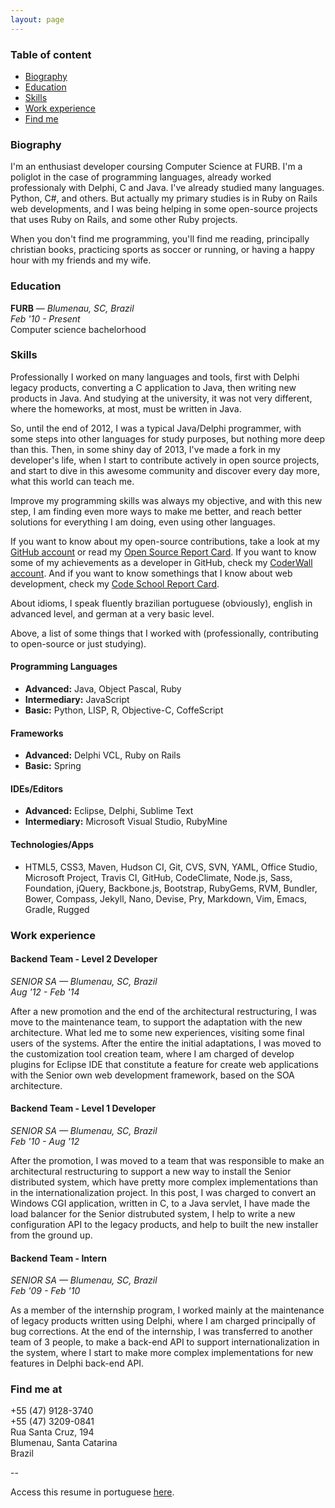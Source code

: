 ```yaml
---
layout: page
---
```


### Table of content

- [Biography](#biography)
- [Education](#education)
- [Skills](#skills)
- [Work experience](#work-exp)
- [Find me](#find-me)

<h3 id="biography">Biography</h3>

I'm an enthusiast developer coursing Computer Science at FURB. I'm a poliglot in the case of programming languages, already worked professionaly with Delphi, C and Java. I've already studied many languages. Python, C#, and others. But actually my primary studies is in Ruby on Rails web developments, and I was being helping in some open-source projects that uses Ruby  on Rails, and some other Ruby projects.

When you don't find me programming, you'll find me reading, principally christian books, practicing sports as soccer or running, or having a happy hour with my friends and my wife.

<h3 id="education">Education</h3>

**FURB** &mdash; *Blumenau, SC, Brazil*<br/>
*Feb '10 - Present*<br/>
Computer science bachelorhood

<h3 id="skills">Skills</h3>

Professionally I worked on many languages and tools, first with Delphi legacy products, converting a C application to Java, then writing new products in Java. And studying at the university, it was not very different, where the homeworks, at most, must be written in Java.

So, until the end of 2012, I was a typical Java/Delphi programmer, with some steps into other languages for study purposes, but nothing more deep than this. Then, in some shiny day of 2013, I've made a fork in my developer's life, when I start to contribute actively in open source projects, and start to dive in this awesome community and discover every day more, what this world can teach me.

Improve my programming skills was always my objective, and with this new step, I am finding even more ways to make me better, and reach better solutions for everything I am doing, even using other languages.

If you want to know about my open-source contributions, take a look at my [GitHub account](https://github.com/kelvinst) or read my [Open Source Report Card](http://osrc.dfm.io/kelvinst). If you want to know some of my achievements as a developer in GitHub, check my [CoderWall account](https://coderwall.com/kelvinst). And if you want to know somethings that I know about web development, check my [Code School Report Card](https://www.codeschool.com/users/kelvinst).

About idioms, I speak fluently brazilian portuguese (obviously), english in advanced level, and german at a very basic level.

Above, a list of some things that I worked with (professionally, contributing to open-source or just studying).

#### Programming Languages

- **Advanced:** Java, Object Pascal, Ruby
- **Intermediary:** JavaScript
- **Basic:** Python, LISP, R, Objective-C, CoffeScript

#### Frameworks

- **Advanced:** Delphi VCL, Ruby on Rails
- **Basic:** Spring

#### IDEs/Editors

- **Advanced:** Eclipse, Delphi, Sublime Text
- **Intermediary:** Microsoft Visual Studio, RubyMine

#### Technologies/Apps

- HTML5, CSS3, Maven, Hudson CI, Git, CVS, SVN, YAML, Office Studio, Microsoft Project, Travis CI, GitHub, CodeClimate, Node.js, Sass, Foundation, jQuery, Backbone.js, Bootstrap, RubyGems, RVM, Bundler, Bower, Compass, Jekyll, Nano, Devise, Pry, Markdown, Vim, Emacs, Gradle, Rugged

<h3 id="work-exp">Work experience</h3>


#### Backend Team - Level 2 Developer

*SENIOR SA &mdash; Blumenau, SC, Brazil*<br/>
*Aug '12 - Feb '14*

After a new promotion and the end of the architectural restructuring, I was move to the maintenance team, to support the adaptation with the new architecture. What led me to some new experiences, visiting some final users of the systems. After the entire the initial adaptations, I was moved to the customization tool creation team, where I am charged of develop plugins for Eclipse IDE that constitute a feature for create web applications with the Senior own web development framework, based on the SOA architecture.

#### Backend Team - Level 1 Developer

*SENIOR SA &mdash; Blumenau, SC, Brazil*<br/>
*Feb '10 - Aug '12*

After the promotion, I was moved to a team that was responsible to make an architectural restructuring to support a new way to install the Senior distributed system, which have pretty more complex implementations than in the internationalization project. In this post, I was charged to convert an Windows CGI application, written in C, to a Java servlet, I have made the load balancer for the Senior distrubuted system, I help to write a new configuration API to the legacy products, and help to built the new installer from the ground up.

#### Backend Team - Intern

*SENIOR SA &mdash; Blumenau, SC, Brazil*<br/>
*Feb '09 - Feb '10*

As a member of the internship program, I worked mainly at the maintenance of legacy products written using Delphi, where I am charged principally of bug corrections. At the end of the internship, I was transferred to another team of 3 people, to make a back-end API to support internationalization in the system, where I start to make more complex implementations for new features in Delphi back-end API.

<h3 id="find-me">Find me at</h3>

+55 (47) 9128-3740<br/>
+55 (47) 3209-0841<br/>
Rua Santa Cruz, 194<br/>
Blumenau, Santa Catarina<br/>
Brazil

--

Access this resume in portuguese [here]({{site.url}}/resume/pt-br).